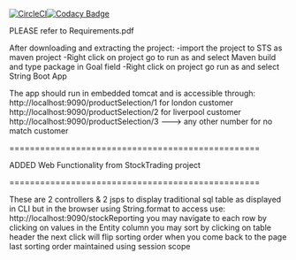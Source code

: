 [![CircleCI](https://circleci.com/gh/aneecebanoun/SpringMVC_Demo.svg?style=svg)](https://circleci.com/gh/aneecebanoun/SpringMVC_Demo)[![Codacy Badge](https://api.codacy.com/project/badge/Grade/839324d80bb34b09964c67ae85f32750)](https://www.codacy.com/app/java2ee5/SpringMVC_Demo?utm_source=github.com&amp;utm_medium=referral&amp;utm_content=aneecebanoun/SpringMVC_Demo&amp;utm_campaign=Badge_Grade)

PLEASE refer to Requirements.pdf

After downloading and extracting the project:
-import the project to STS as maven project
-Right click on project go to run as and select Maven build and type package in Goal field
-Right click on project go run as and select String Boot App

The app should run in embedded tomcat and is accessible through:
http://localhost:9090/productSelection/1
for london customer 
http://localhost:9090/productSelection/2
for liverpool customer 
http://localhost:9090/productSelection/3 ---> any other number
for no match customer 

=================================================

ADDED Web Functionality from StockTrading project

=================================================

These are 2 controllers & 2 jsps to display traditional sql table as displayed in CLI but in the browser using String.format
to access use:
http://localhost:9090/stockReporting
you may navigate to each row by clicking on values in the Entity column
you may sort by clicking on table header the next click will flip sorting order
when you come back to the page last sorting order maintained using session scope 

